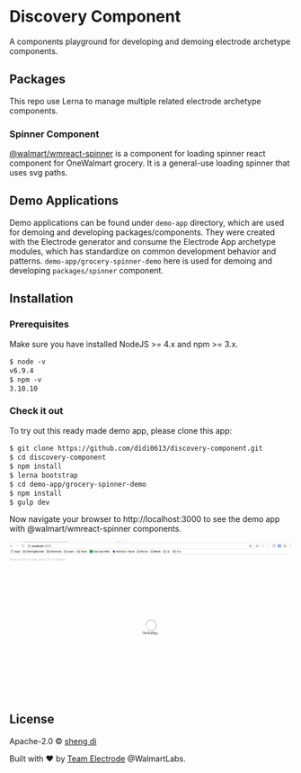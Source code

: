 # Discovery Component

A components playground for developing and demoing electrode archetype components.

## Packages

This repo use Lerna to manage multiple related electrode archetype components.

### Spinner Component

[@walmart/wmreact-spinner](https://gecgithub01.walmart.com/OneWalmart/spinner) is a component for loading spinner react component for OneWalmart grocery. It is a general-use loading spinner that uses svg paths.

## Demo Applications

Demo applications can be found under `demo-app` directory, which are used for demoing and developing packages/components. They were created with the Electrode generator and consume the Electrode App archetype modules, which has standardize on common development behavior and patterns.
`demo-app/grocery-spinner-demo` here is used for demoing and developing `packages/spinner` component.

## Installation

### Prerequisites

Make sure you have installed NodeJS >= 4.x and npm >= 3.x.
```
$ node -v
v6.9.4
$ npm -v
3.10.10
```

### Check it out

To try out this ready made demo app, please clone this app:
```
$ git clone https://github.com/didi0613/discovery-component.git
$ cd discovery-component
$ npm install
$ lerna bootstrap
$ cd demo-app/grocery-spinner-demo
$ npm install
$ gulp dev
```

Now navigate your browser to http://localhost:3000 to see the demo app with @walmart/wmreact-spinner components.

![alt tag](./demo-app/grocery-spinner-demo/images/grocery-spinner-demo.gif)

## License

Apache-2.0 © [sheng di](https://github.com/didi0613)

Built with :heart: by [Team Electrode] @WalmartLabs.

[Team Electrode]: https://github.com/orgs/electrode-io/people
[Announcement Blog]: https://medium.com/walmartlabs/introducing-electrode-an-open-source-release-from-walmartlabs-14b836135319#.pwbddxg1z
[Lerna]: https://lernajs.io/
[electrode-archetype-react-app]: packages/electrode-archetype-react-app
[electrode-archetype-react-app-dev]: packages/electrode-archetype-react-app-dev
[generator-electrode]: packages/generator-electrode
